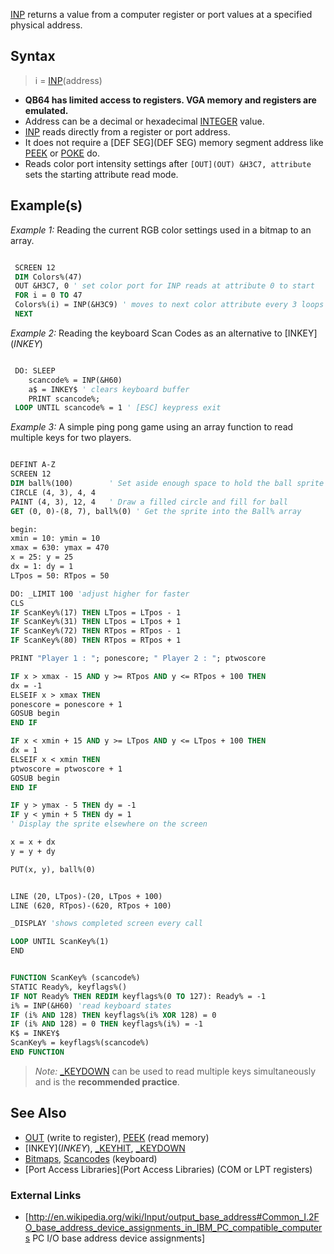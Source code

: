 [INP](INP) returns a value from a computer register or port values at a specified physical address.


## Syntax

>  i = [INP](INP)(address)


* **QB64 has limited access to registers. VGA memory and registers are emulated.**
* Address can be a decimal or hexadecimal [INTEGER](INTEGER) value.
* [INP](INP) reads directly from a register or port address.
* It does not require a [DEF SEG](DEF SEG) memory segment address like [PEEK](PEEK) or [POKE](POKE) do.
* Reads color port intensity settings after `[OUT](OUT) &H3C7, attribute` sets the starting attribute read mode.


## Example(s)

*Example 1:* Reading the current RGB color settings used in a bitmap to an array.

```vb

 SCREEN 12
 DIM Colors%(47)
 OUT &H3C7, 0 ' set color port for INP reads at attribute 0 to start
 FOR i = 0 TO 47
 Colors%(i) = INP(&H3C9) ' moves to next color attribute every 3 loops
 NEXT 

```


*Example 2:* Reading the keyboard Scan Codes as an alternative to [INKEY$](INKEY$)

```vb

 DO: SLEEP
    scancode% = INP(&H60)
    a$ = INKEY$ ' clears keyboard buffer
    PRINT scancode%; 
 LOOP UNTIL scancode% = 1 ' [ESC] keypress exit 

```


*Example 3:* A simple ping pong game using an array function to read multiple keys for two players.

```vb

DEFINT A-Z
SCREEN 12
DIM ball%(100)        ' Set aside enough space to hold the ball sprite
CIRCLE (4, 3), 4, 4
PAINT (4, 3), 12, 4   ' Draw a filled circle and fill for ball
GET (0, 0)-(8, 7), ball%(0) ' Get the sprite into the Ball% array

begin:
xmin = 10: ymin = 10
xmax = 630: ymax = 470
x = 25: y = 25
dx = 1: dy = 1
LTpos = 50: RTpos = 50

DO: _LIMIT 100 'adjust higher for faster
CLS
IF ScanKey%(17) THEN LTpos = LTpos - 1
IF ScanKey%(31) THEN LTpos = LTpos + 1
IF ScanKey%(72) THEN RTpos = RTpos - 1
IF ScanKey%(80) THEN RTpos = RTpos + 1

PRINT "Player 1 : "; ponescore; " Player 2 : "; ptwoscore

IF x > xmax - 15 AND y >= RTpos AND y <= RTpos + 100 THEN
dx = -1
ELSEIF x > xmax THEN
ponescore = ponescore + 1
GOSUB begin
END IF

IF x < xmin + 15 AND y >= LTpos AND y <= LTpos + 100 THEN
dx = 1
ELSEIF x < xmin THEN
ptwoscore = ptwoscore + 1
GOSUB begin
END IF

IF y > ymax - 5 THEN dy = -1
IF y < ymin + 5 THEN dy = 1
' Display the sprite elsewhere on the screen

x = x + dx
y = y + dy

PUT(x, y), ball%(0)


LINE (20, LTpos)-(20, LTpos + 100)
LINE (620, RTpos)-(620, RTpos + 100)

_DISPLAY 'shows completed screen every call

LOOP UNTIL ScanKey%(1)
END


FUNCTION ScanKey% (scancode%)
STATIC Ready%, keyflags%()
IF NOT Ready% THEN REDIM keyflags%(0 TO 127): Ready% = -1
i% = INP(&H60) 'read keyboard states
IF (i% AND 128) THEN keyflags%(i% XOR 128) = 0
IF (i% AND 128) = 0 THEN keyflags%(i%) = -1
K$ = INKEY$
ScanKey% = keyflags%(scancode%)
END FUNCTION 

```
>  *Note:* [_KEYDOWN](_KEYDOWN) can be used to read multiple keys simultaneously and is the **recommended practice**.


## See Also
 
* [OUT](OUT) (write to register),  [PEEK](PEEK) (read memory)
* [INKEY$](INKEY$), [_KEYHIT](_KEYHIT), [_KEYDOWN](_KEYDOWN)
* [Bitmaps](Bitmaps), [Scancodes](Scancodes) (keyboard)
* [Port Access Libraries](Port Access Libraries) (COM or LPT registers)


### External Links

* [http://en.wikipedia.org/wiki/Input/output_base_address#Common_I.2FO_base_address_device_assignments_in_IBM_PC_compatible_computers PC I/O base address device assignments]





